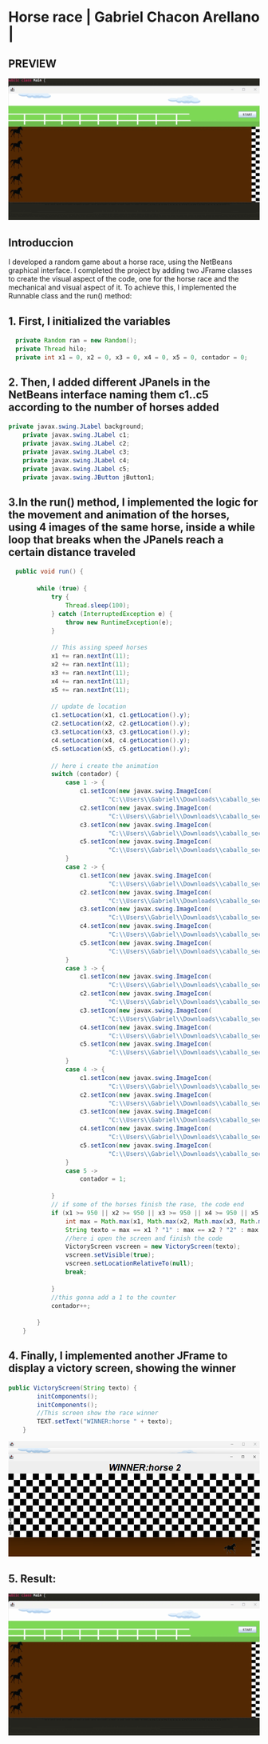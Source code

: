 ﻿# Horse race | Gabriel Chacon Arellano | 
## PREVIEW
![Descripción del GIF](https://raw.githubusercontent.com/GabrielChaconA/imagenes/main/2024-08-06%2019-47-25.gif?token=GHSAT0AAAAAACUUA6KJVP5RRHSXP3L47TQSZVS3IMQ)



## Introduccion 
I developed a random game about a horse race, using the NetBeans graphical interface. I completed the project by adding two JFrame classes to create the visual aspect of the code, one for the horse race and the mechanical and visual aspect of it. To achieve this, I implemented the Runnable class and the run() method:

## 1. First, I initialized the variables
```java
  private Random ran = new Random();
  private Thread hilo;
  private int x1 = 0, x2 = 0, x3 = 0, x4 = 0, x5 = 0, contador = 0;
```
## 2. Then, I added different JPanels in the NetBeans interface naming them c1..c5 according to the number of horses added
```java
private javax.swing.JLabel background;
    private javax.swing.JLabel c1;
    private javax.swing.JLabel c2;
    private javax.swing.JLabel c3;
    private javax.swing.JLabel c4;
    private javax.swing.JLabel c5;
    private javax.swing.JButton jButton1;
```
## 3.In the run() method, I implemented the logic for the movement and animation of the horses, using 4 images of the same horse, inside a while loop that breaks when the JPanels reach a certain distance traveled
```java
  public void run() {

        while (true) {
            try {
                Thread.sleep(100);
            } catch (InterruptedException e) {
                throw new RuntimeException(e);
            }

            // This assing speed horses
            x1 += ran.nextInt(11);
            x2 += ran.nextInt(11);
            x3 += ran.nextInt(11);
            x4 += ran.nextInt(11);
            x5 += ran.nextInt(11);

            // update de location
            c1.setLocation(x1, c1.getLocation().y);
            c2.setLocation(x2, c2.getLocation().y);
            c3.setLocation(x3, c3.getLocation().y);
            c4.setLocation(x4, c4.getLocation().y);
            c5.setLocation(x5, c5.getLocation().y);

            // here i create the animation
            switch (contador) {
                case 1 -> {
                    c1.setIcon(new javax.swing.ImageIcon(
                            "C:\\Users\\Gabriel\\Downloads\\caballo_secuencia_1__1_-removebg-preview.png"));
                    c2.setIcon(new javax.swing.ImageIcon(
                            "C:\\Users\\Gabriel\\Downloads\\caballo_secuencia_1__1_-removebg-preview.png"));
                    c3.setIcon(new javax.swing.ImageIcon(
                            "C:\\Users\\Gabriel\\Downloads\\caballo_secuencia_1__1_-removebg-preview.png"));
                    c5.setIcon(new javax.swing.ImageIcon(
                            "C:\\Users\\Gabriel\\Downloads\\caballo_secuencia_1__1_-removebg-preview.png"));
                }
                case 2 -> {
                    c1.setIcon(new javax.swing.ImageIcon(
                            "C:\\Users\\Gabriel\\Downloads\\caballo_secuencia_2__1_-removebg-preview.png"));
                    c2.setIcon(new javax.swing.ImageIcon(
                            "C:\\Users\\Gabriel\\Downloads\\caballo_secuencia_2__1_-removebg-preview.png"));
                    c3.setIcon(new javax.swing.ImageIcon(
                            "C:\\Users\\Gabriel\\Downloads\\caballo_secuencia_2__1_-removebg-preview.png"));
                    c4.setIcon(new javax.swing.ImageIcon(
                            "C:\\Users\\Gabriel\\Downloads\\caballo_secuencia_2__1_-removebg-preview.png"));
                    c5.setIcon(new javax.swing.ImageIcon(
                            "C:\\Users\\Gabriel\\Downloads\\caballo_secuencia_2__1_-removebg-preview.png"));
                }
                case 3 -> {
                    c1.setIcon(new javax.swing.ImageIcon(
                            "C:\\Users\\Gabriel\\Downloads\\caballo_secuencia_3__1_-removebg-preview.png"));
                    c2.setIcon(new javax.swing.ImageIcon(
                            "C:\\Users\\Gabriel\\Downloads\\caballo_secuencia_3__1_-removebg-preview.png"));
                    c3.setIcon(new javax.swing.ImageIcon(
                            "C:\\Users\\Gabriel\\Downloads\\caballo_secuencia_3__1_-removebg-preview.png"));
                    c4.setIcon(new javax.swing.ImageIcon(
                            "C:\\Users\\Gabriel\\Downloads\\caballo_secuencia_3__1_-removebg-preview.png"));
                    c5.setIcon(new javax.swing.ImageIcon(
                            "C:\\Users\\Gabriel\\Downloads\\caballo_secuencia_3__1_-removebg-preview.png"));
                }
                case 4 -> {
                    c1.setIcon(new javax.swing.ImageIcon(
                            "C:\\Users\\Gabriel\\Downloads\\caballo_secuencia_4__1_-removebg-preview.png"));
                    c2.setIcon(new javax.swing.ImageIcon(
                            "C:\\Users\\Gabriel\\Downloads\\caballo_secuencia_4__1_-removebg-preview.png"));
                    c3.setIcon(new javax.swing.ImageIcon(
                            "C:\\Users\\Gabriel\\Downloads\\caballo_secuencia_4__1_-removebg-preview.png"));
                    c4.setIcon(new javax.swing.ImageIcon(
                            "C:\\Users\\Gabriel\\Downloads\\caballo_secuencia_4__1_-removebg-preview.png"));
                    c5.setIcon(new javax.swing.ImageIcon(
                            "C:\\Users\\Gabriel\\Downloads\\caballo_secuencia_4__1_-removebg-preview.png"));
                }
                case 5 ->
                    contador = 1;

            }
            // if some of the horses finish the rase, the code end
            if (x1 >= 950 || x2 >= 950 || x3 >= 950 || x4 >= 950 || x5 >= 950) {
                int max = Math.max(x1, Math.max(x2, Math.max(x3, Math.max(x4, x5))));
                String texto = max == x1 ? "1" : max == x2 ? "2" : max == x3 ? "3" : max == x4 ? "4" : "5";
                //here i open the screen and finish the code 
                VictoryScreen vscreen = new VictoryScreen(texto);
                vscreen.setVisible(true);
                vscreen.setLocationRelativeTo(null);
                break;

            }
            //this gonna add a 1 to the counter
            contador++;

        }
    }
```
## 4. Finally, I implemented another JFrame to display a victory screen, showing the winner

```java
public VictoryScreen(String texto) {
        initComponents();
        initComponents();
        //This screen show the race winner
        TEXT.setText("WINNER:horse " + texto);
    }
```
![Descripción de la imagen](https://raw.githubusercontent.com/GabrielChaconA/imagenes/main/Captura%20de%20pantalla%202024-08-06%20200555.png?token=GHSAT0AAAAAACUUA6KJVSVU6WNFRMJTKWB2ZVS3JWA)
## 5. Result:



![Descripción del GIF](https://raw.githubusercontent.com/GabrielChaconA/imagenes/main/2024-08-06%2019-47-25.gif?token=GHSAT0AAAAAACUUA6KJVP5RRHSXP3L47TQSZVS3IMQ)
